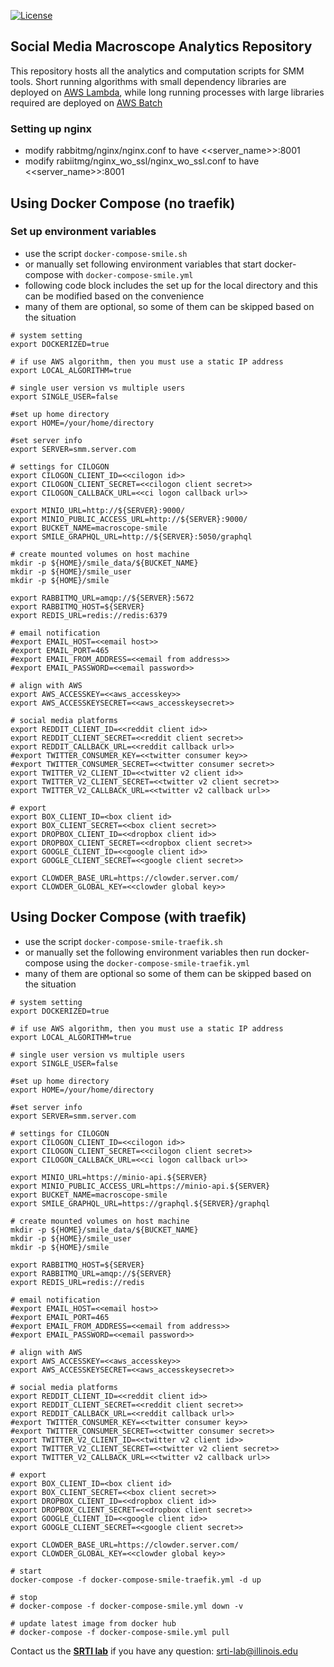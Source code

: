 [![License](https://img.shields.io/badge/License-Apache%202.0-blue.svg)](https://opensource.org/licenses/Apache-2.0) 

## Social Media Macroscope Analytics Repository
This repository hosts all the analytics and computation scripts for SMM tools. Short running algorithms with 
small dependency libraries are deployed on [AWS Lambda](https://aws.amazon.com/lambda/), while long running processes with large libraries 
required are deployed on [AWS Batch](https://aws.amazon.com/batch/)

### Setting up nginx
- modify rabbitmg/nginx/nginx.conf to have <<server_name>>:8001
- modify rabiitmg/nginx_wo_ssl/nginx_wo_ssl.conf to have <<server_name>>:8001

## Using Docker Compose (no traefik)
### Set up environment variables
- use the script `docker-compose-smile.sh`
- or manually set following environment variables that start docker-compose with `docker-compose-smile.yml`
- following code block includes the set up for the local directory and this can be modified based on the convenience
- many of them are optional, so some of them can be skipped based on the situation
```angular2html
# system setting
export DOCKERIZED=true

# if use AWS algorithm, then you must use a static IP address
export LOCAL_ALGORITHM=true

# single user version vs multiple users
export SINGLE_USER=false

#set up home directory
export HOME=/your/home/directory

#set server info
export SERVER=smm.server.com

# settings for CILOGON
export CILOGON_CLIENT_ID=<<cilogon id>>
export CILOGON_CLIENT_SECRET=<<cilogon client secret>>
export CILOGON_CALLBACK_URL=<<ci logon callback url>>

export MINIO_URL=http://${SERVER}:9000/
export MINIO_PUBLIC_ACCESS_URL=http://${SERVER}:9000/
export BUCKET_NAME=macroscope-smile
export SMILE_GRAPHQL_URL=http://${SERVER}:5050/graphql

# create mounted volumes on host machine
mkdir -p ${HOME}/smile_data/${BUCKET_NAME}
mkdir -p ${HOME}/smile_user
mkdir -p ${HOME}/smile

export RABBITMQ_URL=amqp://${SERVER}:5672
export RABBITMQ_HOST=${SERVER}
export REDIS_URL=redis://redis:6379

# email notification
#export EMAIL_HOST=<<email host>>
#export EMAIL_PORT=465
#export EMAIL_FROM_ADDRESS=<<email from address>>
#export EMAIL_PASSWORD=<<email password>>

# align with AWS
export AWS_ACCESSKEY=<<aws_accesskey>>
export AWS_ACCESSKEYSECRET=<<aws_accesskeysecret>>

# social media platforms
export REDDIT_CLIENT_ID=<<reddit client id>>
export REDDIT_CLIENT_SECRET=<<reddit client secret>>
export REDDIT_CALLBACK_URL=<<reddit callback url>>
#export TWITTER_CONSUMER_KEY=<<twitter consumer key>>
#export TWITTER_CONSUMER_SECRET=<<twitter consumer secret>>
export TWITTER_V2_CLIENT_ID=<<twitter v2 client id>>
export TWITTER_V2_CLIENT_SECRET=<<twitter v2 client secret>>
export TWITTER_V2_CALLBACK_URL=<<twitter v2 callback url>>

# export
export BOX_CLIENT_ID=<box client id>
export BOX_CLIENT_SECRET=<<box client secret>>
export DROPBOX_CLIENT_ID=<<dropbox client id>>
export DROPBOX_CLIENT_SECRET=<<dropbox client secret>>
export GOOGLE_CLIENT_ID=<<google client id>>
export GOOGLE_CLIENT_SECRET=<<google client secret>>

export CLOWDER_BASE_URL=https://clowder.server.com/
export CLOWDER_GLOBAL_KEY=<<clowder global key>>
```

## Using Docker Compose (with traefik)
- use the script `docker-compose-smile-traefik.sh`
- or manually set the following environment variables then run docker-compose using the `docker-compose-smile-traefik.yml`
- many of them are optional so some of them can be skipped based on the situation
```angular2html
# system setting
export DOCKERIZED=true

# if use AWS algorithm, then you must use a static IP address
export LOCAL_ALGORITHM=true

# single user version vs multiple users
export SINGLE_USER=false

#set up home directory
export HOME=/your/home/directory

#set server info
export SERVER=smm.server.com

# settings for CILOGON
export CILOGON_CLIENT_ID=<<cilogon id>>
export CILOGON_CLIENT_SECRET=<<cilogon client secret>>
export CILOGON_CALLBACK_URL=<<ci logon callback url>>

export MINIO_URL=https://minio-api.${SERVER}
export MINIO_PUBLIC_ACCESS_URL=https://minio-api.${SERVER}
export BUCKET_NAME=macroscope-smile
export SMILE_GRAPHQL_URL=https://graphql.${SERVER}/graphql

# create mounted volumes on host machine
mkdir -p ${HOME}/smile_data/${BUCKET_NAME}
mkdir -p ${HOME}/smile_user
mkdir -p ${HOME}/smile

export RABBITMQ_HOST=${SERVER}
export RABBITMQ_URL=amqp://${SERVER}
export REDIS_URL=redis://redis

# email notification
#export EMAIL_HOST=<<email host>>
#export EMAIL_PORT=465
#export EMAIL_FROM_ADDRESS=<<email from address>>
#export EMAIL_PASSWORD=<<email password>>

# align with AWS
export AWS_ACCESSKEY=<<aws_accesskey>>
export AWS_ACCESSKEYSECRET=<<aws_accesskeysecret>>

# social media platforms
export REDDIT_CLIENT_ID=<<reddit client id>>
export REDDIT_CLIENT_SECRET=<<reddit client secret>>
export REDDIT_CALLBACK_URL=<<reddit callback url>>
#export TWITTER_CONSUMER_KEY=<<twitter consumer key>>
#export TWITTER_CONSUMER_SECRET=<<twitter consumer secret>>
export TWITTER_V2_CLIENT_ID=<<twitter v2 client id>>
export TWITTER_V2_CLIENT_SECRET=<<twitter v2 client secret>>
export TWITTER_V2_CALLBACK_URL=<<twitter v2 callback url>>

# export
export BOX_CLIENT_ID=<box client id>
export BOX_CLIENT_SECRET=<<box client secret>>
export DROPBOX_CLIENT_ID=<<dropbox client id>>
export DROPBOX_CLIENT_SECRET=<<dropbox client secret>>
export GOOGLE_CLIENT_ID=<<google client id>>
export GOOGLE_CLIENT_SECRET=<<google client secret>>

export CLOWDER_BASE_URL=https://clowder.server.com/
export CLOWDER_GLOBAL_KEY=<<clowder global key>>

# start
docker-compose -f docker-compose-smile-traefik.yml -d up

# stop
# docker-compose -f docker-compose-smile.yml down -v

# update latest image from docker hub
# docker-compose -f docker-compose-smile.yml pull

```
Contact us the **[SRTI lab](https://srtilab.techservices.illinois.edu/about/)** if you have any question: <a href="mailto:srti-lab@illinois.edu">srti-lab@illinois.edu</a>
